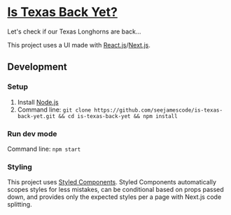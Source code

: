 # [Is Texas Back Yet?](http://istexasbackyet.com)

Let's check if our Texas Longhorns are back...

This project uses a UI made with [React.js](https://github.com/facebook/react/)/[Next.js](https://github.com/zeit/next.js/).

## Development

### Setup

1.  Install [Node.js](https://nodejs.org/en/)
2.  Command line: `git clone https://github.com/seejamescode/is-texas-back-yet.git && cd is-texas-back-yet && npm install`

### Run dev mode

Command line: `npm start`

### Styling

This project uses [Styled Components](https://www.styled-components.com/). Styled Components automatically scopes styles for less mistakes, can be conditional based on props passed down, and provides only the expected styles per a page with Next.js code splitting.

